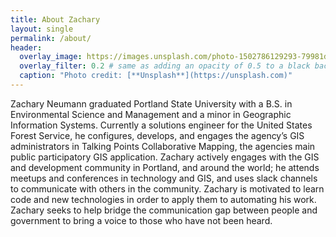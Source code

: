 ```yaml
---
title: About Zachary
layout: single
permalink: /about/
header:
  overlay_image: https://images.unsplash.com/photo-1502786129293-79981df4e689?ixlib=rb-0.3.5&ixid=eyJhcHBfaWQiOjEyMDd9&s=ca8929ea79462f07dc08e1245b63aa75&auto=format&fit=crop&w=1778&q=80
  overlay_filter: 0.2 # same as adding an opacity of 0.5 to a black background
  caption: "Photo credit: [**Unsplash**](https://unsplash.com)"
---
```


Zachary Neumann graduated Portland State University with a B.S. in Environmental Science and Management and a minor in Geographic Information Systems. Currently a solutions engineer for the United States Forest Service, he configures, develops, and engages the agency’s GIS administrators in Talking Points Collaborative Mapping, the agencies main public participatory GIS application. Zachary actively engages with the GIS and development community in Portland, and around the world; he attends meetups and conferences in technology and GIS, and uses slack channels to communicate with others in the community. Zachary is motivated to learn code and new technologies in order to apply them to automating his work. Zachary seeks to help bridge the communication gap between people and government to bring a voice to those who have not been heard.

